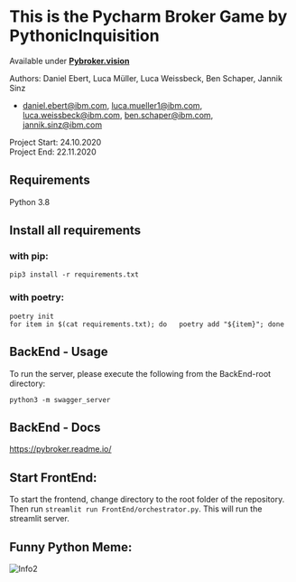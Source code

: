 # This is the Pycharm Broker Game by PythonicInquisition
Available under **[Pybroker.vision](https://pybroker.vision)**


Authors: Daniel Ebert, Luca Müller, Luca Weissbeck, Ben Schaper, Jannik Sinz
- daniel.ebert@ibm.com, luca.mueller1@ibm.com, luca.weissbeck@ibm.com, ben.schaper@ibm.com, jannik.sinz@ibm.com  
  
Project Start: 24.10.2020  
Project End: 22.11.2020  

## Requirements
Python 3.8

## Install all requirements
### with pip:
```
pip3 install -r requirements.txt
```  
### with poetry:
```
poetry init  
for item in $(cat requirements.txt); do   poetry add "${item}"; done
```


## BackEnd - Usage
To run the server, please execute the following from the BackEnd-root directory:

```
python3 -m swagger_server
```

## BackEnd - Docs
https://pybroker.readme.io/

## Start FrontEnd:

To start the frontend, change directory to the root folder of the repository. Then run ```streamlit run FrontEnd/orchestrator.py```. This will run the streamlit server.

## Funny Python Meme:
![Info2](https://preview.redd.it/k4o9e5e0zlu51.jpg?width=640&crop=smart&auto=webp&s=7d69a25ab67393ab0956a4733940fc7fa0a2dbdd)
